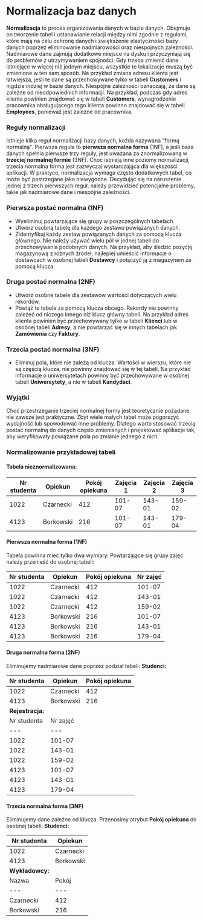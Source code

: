 # Normalizacja baz danych

**Normalizacja** to proces organizowania danych w bazie danych. Obejmuje on tworzenie tabel i ustanawianie relacji między nimi zgodnie z regułami, które mają na celu ochronę danych i zwiększenie elastyczności bazy danych poprzez eliminowanie nadmiarowości oraz niespójnych zależności. Nadmiarowe dane zajmują dodatkowe miejsce na dysku i przyczyniają się do problemów z utrzymywaniem spójności. Gdy trzeba zmienić dane istniejące w więcej niż jednym miejscu, wszystkie te lokalizacje muszą być zmienione w ten sam sposób. Na przykład zmiana adresu klienta jest łatwiejsza, jeśli te dane są przechowywane tylko w tabeli **Customers** i nigdzie indziej w bazie danych. Niespójne zależności oznaczają, że dane są zależne od nieodpowiednich informacji. Na przykład, podczas gdy adres klienta powinien znajdować się w tabeli **Customers**, wynagrodzenie pracownika obsługującego tego klienta powinno znajdować się w tabeli **Employees**, ponieważ jest zależne od pracownika.

### Reguły normalizacji

Istnieje kilka reguł normalizacji bazy danych, każda nazywana "formą normalną". Pierwsza reguła to **pierwsza normalna forma** (1NF), a jeśli baza danych spełnia pierwsze trzy reguły, jest uważana za znormalizowaną w **trzeciej normalnej formie** (3NF). Choć istnieją inne poziomy normalizacji, trzecia normalna forma jest zazwyczaj wystarczająca dla większości aplikacji. W praktyce, normalizacja wymaga często dodatkowych tabel, co może być postrzegane jako niewygodne. Decydując się na naruszenie jednej z trzech pierwszych reguł, należy przewidzieć potencjalne problemy, takie jak nadmiarowe dane i niespójne zależności.

### Pierwsza postać normalna (1NF)

- Wyeliminuj powtarzające się grupy w poszczególnych tabelach.
- Utwórz osobną tabelę dla każdego zestawu powiązanych danych.
- Zidentyfikuj każdy zestaw powiązanych danych za pomocą klucza głównego. Nie należy używać wielu pól w jednej tabeli do przechowywania podobnych danych. Na przykład, aby śledzić pozycję magazynową z różnych źródeł, najlepiej umieścić informacje o dostawcach w osobnej tabeli **Dostawcy** i połączyć ją z magazynem za pomocą klucza.

### Druga postać normalna (2NF)

- Utwórz osobne tabele dla zestawów wartości dotyczących wielu rekordów.
- Powiąż te tabele za pomocą klucza obcego. Rekordy nie powinny zależeć od niczego innego niż klucz główny tabeli. Na przykład adres klienta powinien być przechowywany tylko w tabeli **Klienci** lub w osobnej tabeli **Adresy**, a nie powtarzać się w innych tabelach jak **Zamówienia** czy **Faktury**.

### Trzecia postać normalna (3NF)

- Eliminuj pola, które nie zależą od klucza. Wartości w wierszu, które nie są częścią klucza, nie powinny znajdować się w tej tabeli. Na przykład informacje o uniwersytetach powinny być przechowywane w osobnej tabeli **Uniwersytety**, a nie w tabeli **Kandydaci**.

### Wyjątki

Choć przestrzeganie trzeciej normalnej formy jest teoretycznie pożądane, nie zawsze jest praktyczne. Zbyt wiele małych tabel może pogorszyć wydajność lub spowodować inne problemy. Dlatego warto stosować trzecią postać normalną do danych często zmienianych i projektować aplikacje tak, aby weryfikowały powiązane pola po zmianie jednego z nich.

### Normalizowanie przykładowej tabeli

#### Tabela nieznormalizowana:

| Nr studenta | Opiekun | Pokój opiekuna | Zajęcia 1 | Zajęcia 2 | Zajęcia 3 |
| --- | --- | --- | --- | --- | --- |
| 1022 | Czarnecki | 412 | 101-07 | 143-01 | 159-02 |
| 4123 | Borkowski | 216 | 101-07 | 143-01 | 179-04 |

#### Pierwsza normalna forma (1NF)

Tabela powinna mieć tylko dwa wymiary. Powtarzające się grupy zajęć należy przenieść do osobnej tabeli:

| Nr studenta | Opiekun | Pokój opiekuna | Nr zajęć |
| --- | --- | --- | --- |
| 1022 | Czarnecki | 412 | 101-07 |
| 1022 | Czarnecki | 412 | 143-01 |
| 1022 | Czarnecki | 412 | 159-02 |
| 4123 | Borkowski | 216 | 101-07 |
| 4123 | Borkowski | 216 | 143-01 |
| 4123 | Borkowski | 216 | 179-04 |

#### Druga normalna forma (2NF)

Eliminujemy nadmiarowe dane poprzez podział tabeli: **Studenci:**

| Nr studenta | Opiekun | Pokój opiekuna |
| --- | --- | --- |
| 1022 | Czarnecki | 412 |
| 4123 | Borkowski | 216 |
| **Rejestracja:** |  |  |
| Nr studenta | Nr zajęć |  |
| \--- | \--- |  |
| 1022 | 101-07 |  |
| 1022 | 143-01 |  |
| 1022 | 159-02 |  |
| 4123 | 101-07 |  |
| 4123 | 143-01 |  |
| 4123 | 179-04 |  |

#### Trzecia normalna forma (3NF)

Eliminujemy dane zależne od klucza. Przenosimy atrybut **Pokój opiekuna** do osobnej tabeli: **Studenci:**

| Nr studenta | Opiekun |
| --- | --- |
| 1022 | Czarnecki |
| 4123 | Borkowski |
| **Wykładowcy:** |  |
| Nazwa | Pokój |
| \--- | \--- |
| Czarnecki | 412 |
| Borkowski | 216 |
